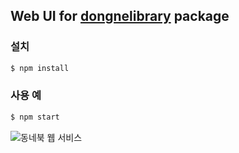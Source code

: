 ## Web UI for [dongnelibrary][dl-url] package

### 설치
```sh
$ npm install
```

### 사용 예
```sh
$ npm start
```

![동네북 웹 서비스](https://afrontend.files.wordpress.com/2016/07/dongne.png "동네북 스크린 샷")

[dl-url]: https://github.com/afrontend/dongnelibrary
